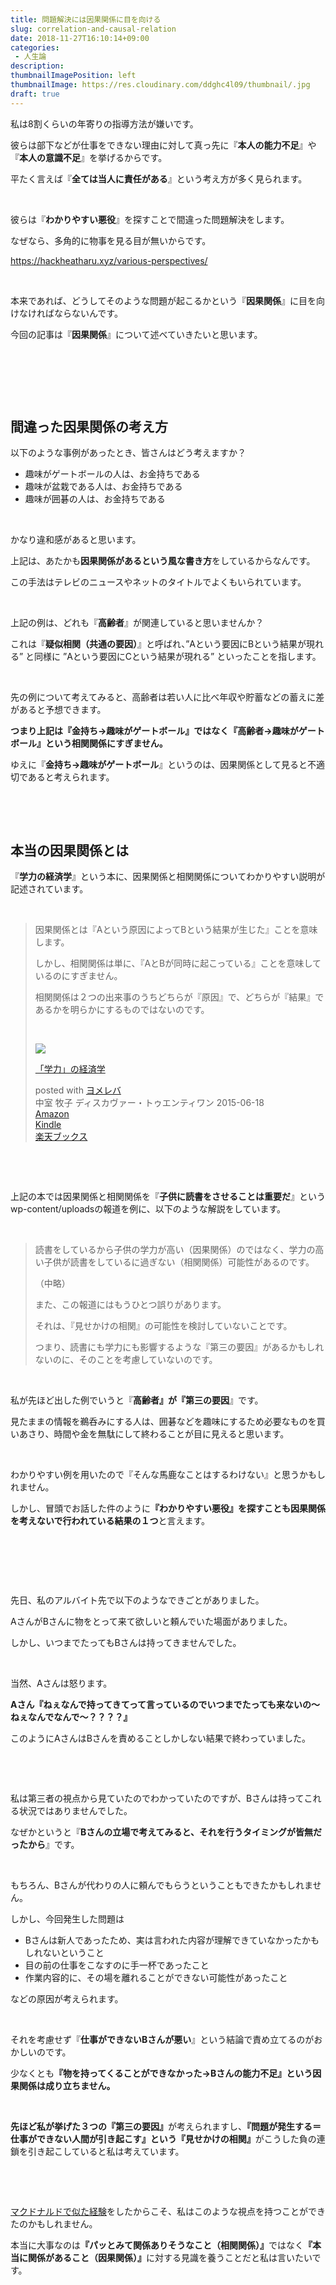 ```yaml
---
title: 問題解決には因果関係に目を向ける
slug: correlation-and-causal-relation
date: 2018-11-27T16:10:14+09:00
categories: 
 - 人生論
description: 
thumbnailImagePosition: left
thumbnailImage: https://res.cloudinary.com/ddghc4l09/thumbnail/.jpg
draft: true
---
```


<!--more-->

私は8割くらいの年寄りの指導方法が嫌いです。

彼らは部下などが仕事をできない理由に対して真っ先に『<strong>本人の能力不足</strong>』や『<strong>本人の意識不足</strong>』を挙げるからです。

平たく言えば『<strong>全ては当人に責任がある</strong>』という考え方が多く見られます。

&nbsp;

彼らは『<strong>わかりやすい悪役</strong>』を探すことで間違った問題解決をします。

なぜなら、多角的に物事を見る目が無いからです。

https://hackheatharu.xyz/various-perspectives/

&nbsp;

本来であれば、どうしてそのような問題が起こるかという『<strong>因果関係</strong>』に目を向けなければならないんです。

今回の記事は『<strong>因果関係</strong>』について述べていきたいと思います。

&nbsp;

&nbsp;

&nbsp;
<h2>間違った因果関係の考え方</h2>
以下のような事例があったとき、皆さんはどう考えますか？
<ul>
 	<li>趣味がゲートボールの人は、お金持ちである</li>
 	<li>趣味が盆栽である人は、お金持ちである</li>
 	<li>趣味が囲碁の人は、お金持ちである</li>
</ul>
&nbsp;

かなり違和感があると思います。

上記は、あたかも<strong>因果関係があるという風な書き方</strong>をしているからなんです。

この手法はテレビのニュースやネットのタイトルでよくもいられています。

&nbsp;

上記の例は、どれも『<strong>高齢者</strong>』が関連していると思いませんか？

これは『<strong>疑似相関（共通の要因）</strong>』と呼ばれ、”Aという要因にBという結果が現れる” と同様に ”Aという要因にCという結果が現れる” といったことを指します。

&nbsp;

先の例について考えてみると、高齢者は若い人に比べ年収や貯蓄などの蓄えに差があると予想できます。

<strong>つまり上記は『金持ち→趣味がゲートボール』ではなく『高齢者→趣味がゲートボール』という相関関係にすぎません。</strong>

ゆえに『<strong>金持ち→趣味がゲートボール</strong>』というのは、因果関係として見ると不適切であると考えられます。

&nbsp;

&nbsp;
<h2>本当の因果関係とは</h2>
『<strong>学力の経済学</strong>』という本に、因果関係と相関関係についてわかりやすい説明が記述されています。

&nbsp;
<blockquote>因果関係とは『Aという原因によってBという結果が生じた』ことを意味します。

しかし、相関関係は単に、『AとBが同時に起こっている』ことを意味しているのにすぎません。

相関関係は２つの出来事のうちどちらが『原因』で、どちらが『結果』であるかを明らかにするものではないのです。

&nbsp;
<div class="cstmreba">
<div class="booklink-box">
<div class="booklink-image"><a href="https://www.amazon.co.jp/exec/obidos/asin/4799316850/25haruhiro03-22/" target="_blank" rel="noopener"><img style="border: none;" src="https://images-fe.ssl-images-amazon.com/images/I/51hwsP-za5L._SL160_.jpg" /></a></div>
<div class="booklink-info">
<div class="booklink-name">

<a href="https://www.amazon.co.jp/exec/obidos/asin/4799316850/25haruhiro03-22/" target="_blank" rel="noopener">「学力」の経済学</a>
<div class="booklink-powered-date">posted with <a href="https://yomereba.com" target="_blank" rel="nofollow noopener">ヨメレバ</a></div>
</div>
<div class="booklink-detail">中室 牧子 ディスカヴァー・トゥエンティワン 2015-06-18</div>
<div class="booklink-link2">
<div class="shoplinkamazon"><a href="https://www.amazon.co.jp/exec/obidos/asin/4799316850/25haruhiro03-22/" target="_blank" rel="noopener">Amazon</a></div>
<div class="shoplinkkindle"><a href="https://www.amazon.co.jp/exec/obidos/ASIN/B00ZTXKHQ0/25haruhiro03-22/" target="_blank" rel="noopener">Kindle</a></div>
<div class="shoplinkrakuten"><a href="https://hb.afl.rakuten.co.jp/hgc/1730931b.950d586a.1730931c.3750f6cc/yomereba_main_201811271522269013?pc=http%3A%2F%2Fbooks.rakuten.co.jp%2Frb%2F13260020%2F%3Fscid%3Daf_ich_link_urltxt%26m%3Dhttp%3A%2F%2Fm.rakuten.co.jp%2Fev%2Fbook%2F" target="_blank" rel="noopener">楽天ブックス</a></div>
</div>
</div>
<div class="booklink-footer"></div>
</div>
</div></blockquote>
&nbsp;

&nbsp;

上記の本では因果関係と相関関係を『<strong>子供に読書をさせることは重要だ</strong>』というwp-content/uploadsの報道を例に、以下のような解説をしています。

&nbsp;
<blockquote>読書をしているから子供の学力が高い（因果関係）のではなく、学力の高い子供が読書をしているに過ぎない（相関関係）可能性があるのです。

（中略）

また、この報道にはもうひとつ誤りがあります。

それは、『見せかけの相関』の可能性を検討していないことです。

つまり、読書にも学力にも影響するような『第三の要因』があるかもしれないのに、そのことを考慮していないのです。</blockquote>
&nbsp;

私が先ほど出した例でいうと『<strong>高齢者』が『第三の要因</strong>』です。

見たままの情報を鵜呑みにする人は、囲碁などを趣味にするため必要なものを買いあさり、時間や金を無駄にして終わることが目に見えると思います。

&nbsp;

わかりやすい例を用いたので『そんな馬鹿なことはするわけない』と思うかもしれません。

しかし、冒頭でお話した件のように<strong>『わかりやすい悪役』を探すことも因果関係を考えないで行われている結果の１つ</strong>と言えます。

&nbsp;

&nbsp;

&nbsp;

先日、私のアルバイト先で以下のようなできごとがありました。

AさんがBさんに物をとって来て欲しいと頼んでいた場面がありました。

しかし、いつまでたってもBさんは持ってきませんでした。

&nbsp;

当然、Aさんは怒ります。

<strong>Aさん『ねぇなんで持ってきてって言っているのでいつまでたっても来ないの～ねぇなんでなんで～？？？？』</strong>

このようにAさんはBさんを責めることしかしない結果で終わっていました。

&nbsp;

&nbsp;

私は第三者の視点から見ていたのでわかっていたのですが、Bさんは持ってこれる状況ではありませんでした。

なぜかというと『<strong>Bさんの立場で考えてみると、それを行うタイミングが皆無だったから</strong>』です。

&nbsp;

もちろん、Bさんが代わりの人に頼んでもらうということもできたかもしれません。

しかし、今回発生した問題は
<ul>
 	<li>Bさんは新人であったため、実は言われた内容が理解できていなかったかもしれないということ</li>
 	<li>目の前の仕事をこなすのに手一杯であったこと</li>
 	<li>作業内容的に、その場を離れることができない可能性があったこと</li>
</ul>
などの原因が考えられます。

&nbsp;

それを考慮せず『<strong>仕事ができないBさんが悪い</strong>』という結論で責め立てるのがおかしいのです。

少なくとも<strong>『物を持ってくることができなかった→Bさんの能力不足』という因果関係は成り立ちません。</strong>

&nbsp;

<strong>先ほど私が挙げた３つの『第三の要因』</strong>が考えられますし、<strong>『問題が発生する＝仕事ができない人間が引き起こす』という『見せかけの相関』</strong>がこうした負の連鎖を引き起こしていると私は考えています。

&nbsp;

&nbsp;

<a href="https://hackheatharu.xyz/suspect-environment/">マクドナルドで似た経験</a>をしたからこそ、私はこのような視点を持つことができたのかもしれません。

本当に大事なのは<strong>『パッとみて関係ありそうなこと（相関関係）』</strong>ではなく<strong>『本当に関係があること（因果関係）』</strong>に対する見識を養うことだと私は言いたいです。
